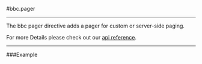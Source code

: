 
#bbc.pager

- - -

The bbc pager directive adds a pager for custom or server-side paging.

For more Details please check out our <a href="/doc#/api/bbc.pager.directive:bbcPager" target="_self">api reference</a>.

- - -

###Example